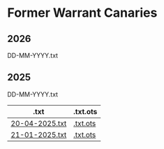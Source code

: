 # Former Warrant Canaries

## 2026

DD-MM-YYYY.txt


## 2025

DD-MM-YYYY.txt

| .txt | .txt.ots |
| --- | --- |
| [20-04-2025.txt](./20-04-2025.txt) | [.txt.ots](20-04-2025.txt.ots) |
| [21-01-2025.txt](./21-01-2025.txt) | [.txt.ots](21-01-2025.txt.ots) |

